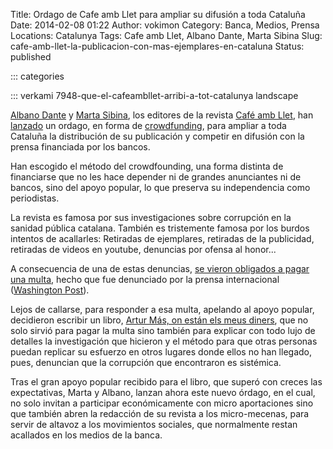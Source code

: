 Title: Ordago de Cafe amb Llet para ampliar su difusión a toda Cataluña
Date: 2014-02-08 01:22
Author: vokimon
Category: Banca, Medios, Prensa
Locations: Catalunya
Tags: Cafe amb Llet, Albano Dante, Marta Sibina
Slug: cafe-amb-llet-la-publicacion-con-mas-ejemplares-en-cataluna
Status: published

::: categories

::: verkami 7948-que-el-cafeambllet-arribi-a-tot-catalunya landscape

[Albano Dante](https://twitter.com/_cafeambllet) y [Marta Sibina](https://twitter.com/marta_sibina), los editores de la revista [Café amb Llet](http://www.cafeambllet.com/press/), han [lanzado](http://www.cafeambllet.com/press/?p=18254) un ordago, en forma de [crowdfunding](http://www.verkami.com/projects/7948-que-el-cafeambllet-arribi-a-tot-catalunya), para ampliar a toda Cataluña la distribución de su publicación y competir en difusión con la prensa financiada por los bancos.

Han escogido el método del crowdfounding, una forma distinta de financiarse que no les hace depender ni de grandes anunciantes ni de bancos, sino del apoyo popular, lo que preserva su independencia como periodistas.


La revista es famosa por sus investigaciones sobre corrupción en la sanidad pública catalana. También es tristemente famosa por los burdos intentos de acallarles: Retiradas de ejemplares, retiradas de la publicidad, retiradas de videos en youtube, denuncias por ofensa al honor...

A consecuencia de una de estas denuncias, [se vieron obligados a pagar una multa](http://www.lavanguardia.com/local/girona/20121025/54353445332/blanes-calella-revista-cafe-amb-llet-condenada-denunciar-irregularidades-sanidad.html), hecho que fue denunciado por la prensa internacional ([Washington Post](http://www.washingtonpost.com/blogs/worldviews/wp/2012/10/31/catalans-fight-libel-fine-with-youtube-videos/)).

Lejos de callarse, para responder a esa multa, apelando al apoyo popular, decidieron escribir un libro, [Artur Más, on están els meus diners](http://www.onsonelsmeusdiners.cat/2013/07/castellano/), que no solo sirvió para pagar la multa sino también para explicar con todo lujo de detalles la investigación que hicieron y el método para que otras personas puedan replicar su esfuerzo en otros lugares donde ellos no han llegado, pues, denuncian que la corrupción que encontraron es sistémica.

Tras el gran apoyo popular recibido para el libro, que superó con creces las expectativas, Marta y Albano, lanzan ahora este nuevo órdago, en el cual, no solo invitan a participar económicamente con micro aportaciones sino que también abren la redacción de su revista a los micro-mecenas, para servir de altavoz a los movimientos sociales, que normalmente restan acallados en los medios de la banca.
